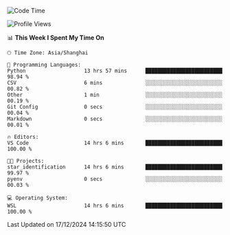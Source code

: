 <!--START_SECTION:waka-->
![Code Time](http://img.shields.io/badge/Code%20Time-2%2C153%20hrs%2020%20mins-blue)

![Profile Views](http://img.shields.io/badge/Profile%20Views-3-blue)

📊 **This Week I Spent My Time On** 

```text
🕑︎ Time Zone: Asia/Shanghai

💬 Programming Languages: 
Python                   13 hrs 57 mins      █████████████████████████   98.94 % 
CSV                      6 mins              ░░░░░░░░░░░░░░░░░░░░░░░░░   00.82 % 
Other                    1 min               ░░░░░░░░░░░░░░░░░░░░░░░░░   00.19 % 
Git Config               0 secs              ░░░░░░░░░░░░░░░░░░░░░░░░░   00.04 % 
Markdown                 0 secs              ░░░░░░░░░░░░░░░░░░░░░░░░░   00.01 % 

🔥 Editors: 
VS Code                  14 hrs 6 mins       █████████████████████████   100.00 % 

🐱‍💻 Projects: 
star_identification      14 hrs 6 mins       █████████████████████████   99.97 % 
pyenv                    0 secs              ░░░░░░░░░░░░░░░░░░░░░░░░░   00.03 % 

💻 Operating System: 
WSL                      14 hrs 6 mins       █████████████████████████   100.00 % 
```


 Last Updated on 17/12/2024 14:15:50 UTC
<!--END_SECTION:waka-->